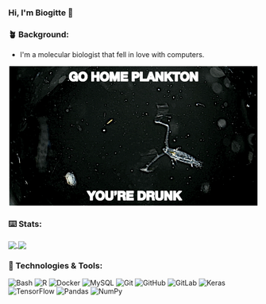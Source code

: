 ### Hi, I'm Biogitte 👋

### 🪴 Background:
- I'm a molecular biologist that fell in love with computers.

<p align="center">
  <img src="copepod.gif" />
</p>

### ⌨️ Stats:
<a href="https://github.com/biogitte/github-readme-stats">
  <img align="center" src="https://github-readme-stats.vercel.app/api?username=biogitte&show_icons=true&layout=compact" />
</a>
<a href="https://github.com/biogitte/github-readme-stats">
  <img align="center" src="https://github-readme-stats.vercel.app/api/top-langs/?username=biogitte&show_icons=true&layout=compact" />
</a>


### 🔧 Technologies & Tools:

![Bash](https://img.shields.io/badge/-Bash-informational?style=flat&logo=gnu-bash&logoColor=white&color=blue)
![R](https://img.shields.io/badge/-R-informational?style=flat&logo=gnu-bash&logoColor=white&color=blue)
![Docker](https://img.shields.io/badge/-Docker-informational?style=flat&logo=docker&logoColor=white&color=blue)
![MySQL](https://img.shields.io/badge/-MySQL-black?style=flat-square&logo=mysql&logoColor=white&color=blue)
![Git](https://img.shields.io/badge/-Git-black?style=flat-square&logo=git&logoColor=white&color=blue)
![GitHub](https://img.shields.io/badge/-GitHub-181717?style=flat-square&logo=github&logoColor=white&color=blue)
![GitLab](https://img.shields.io/badge/-GitLab-FCA121?style=flat-square&logo=gitlab&logoColor=white&color=blue)
![Keras](https://img.shields.io/badge/-Keras-black?style=flat-square&logo=Keras&logoColor=white&color=blue)
![TensorFlow](https://img.shields.io/badge/-TensorFlow-black?style=flat-square&logo=TensorFlow&logoColor=white&color=blue)
![Pandas](https://img.shields.io/badge/-pandas-black?style=flat-square&logo=pandas&logoColor=white&color=blue)
![NumPy](https://img.shields.io/badge/-numpy-black?style=flat-square&logo=numpy&logoColor=white&color=blue)
